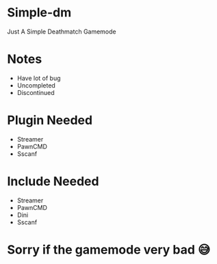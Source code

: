 # Simple-dm
Just A Simple Deathmatch Gamemode

# Notes
- Have lot of bug
- Uncompleted
- Discontinued

# Plugin Needed
- Streamer
- PawnCMD
- Sscanf

# Include Needed
- Streamer
- PawnCMD
- Dini
- Sscanf

# Sorry if the gamemode very bad 😅
